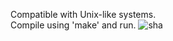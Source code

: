 Compatible with Unix-like systems.\
Compile using 'make' and run.
![sha](https://user-images.githubusercontent.com/71713194/149688958-5ad6a41b-89a8-4640-becd-704ad465bc86.gif)
